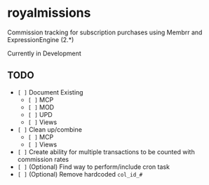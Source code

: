 # royalmissions
Commission tracking for subscription purchases using Membrr and ExpressionEngine (2.*)

Currently in Development

## TODO
* `[ ]` Document Existing
  * `[ ]` MCP
  * `[ ]` MOD
  * `[ ]` UPD
  * `[ ]` Views
* `[ ]` Clean up/combine
  * `[ ]` MCP
  * `[ ]` Views
* `[ ]` Create ability for multiple transactions to be counted with commission rates
* `[ ]` (Optional) Find way to perform/include cron task
* `[ ]` (Optional) Remove hardcoded `col_id_#`